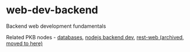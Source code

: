 # web-dev-backend
Backend web development fundamentals

Related PKB nodes - [databases](https://github.com/sanjar-notes/databases/), [nodejs backend dev](https://github.com/sanjar-notes/nodejs-notes/), [rest-web (archived, moved to here)](https://github.com/sanjar-notes/rest-web)
